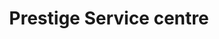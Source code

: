 ---
title: "Prestige Service centre"
url: /bengaluru/prestige-service-centre/
shop: Haushaltsgeräte
---